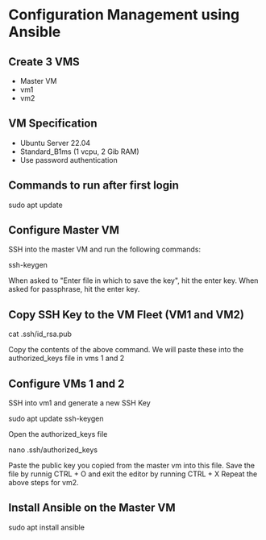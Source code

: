 # Configuration Management using Ansible

## Create 3 VMS
- Master VM
- vm1
- vm2

## VM Specification
- Ubuntu Server 22.04
- Standard_B1ms (1 vcpu, 2 Gib RAM)
- Use password authentication

## Commands to run after first login

  sudo apt update
  
## Configure Master VM
SSH into the master VM and run the following commands:

  ssh-keygen

When asked to "Enter file in which to save the key", hit the enter key.
When asked for passphrase, hit the enter key.

## Copy SSH Key to the VM Fleet (VM1 and VM2)

  cat .ssh/id_rsa.pub

Copy the contents of the above command. We will paste these into the authorized_keys file in vms 1 and 2

## Configure VMs 1 and 2
SSH into vm1 and generate a new SSH Key

  sudo apt update
  ssh-keygen

Open the authorized_keys file

  nano .ssh/authorized_keys

Paste the public key you copied from the master vm into this file.
Save the file by runnig CTRL + O and exit the editor by running CTRL + X
Repeat the above steps for vm2.

## Install Ansible on the Master VM

  sudo apt install ansible

  
  
  
